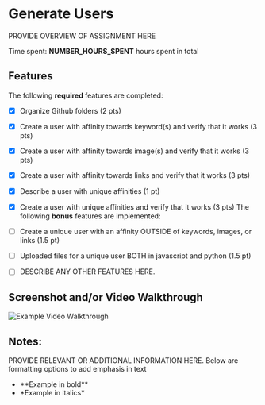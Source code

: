 # Generate Users

PROVIDE OVERVIEW OF ASSIGNMENT HERE

Time spent: **NUMBER_HOURS_SPENT** hours spent in total

## Features

The following **required** features are completed:

- [X] Organize Github folders (2 pts)
- [X] Create a user with affinity towards keyword(s) and verify that it works (3 pts)
- [X] Create a user with affinity towards image(s) and verify that it works (3 pts)
- [X] Create a user with affinity towards links and verify that it works (3 pts)
- [X] Describe a user with unique affinities (1 pt)
- [X] Create a user with unique affinities and verify that it works (3 pts)
The following **bonus** features are implemented:

- [ ] Create a unique user with an affinity OUTSIDE of keywords, images, or links (1.5 pt)
- [ ] Uploaded files for a unique user BOTH in javascript and python (1.5 pt)
- [ ] DESCRIBE ANY OTHER FEATURES HERE.

## Screenshot and/or Video Walkthrough

<img src="https://imgur.com/gallery/4rAXx5x" title='Example Video Walkthrough' width='' alt='Example Video Walkthrough' />


## Notes:
PROVIDE RELEVANT OR ADDITIONAL INFORMATION HERE. Below are formatting options to add emphasis in text
<ul>
  <li>**Example in bold**</li>
  <li>*Example in italics*</li>
</ul>
